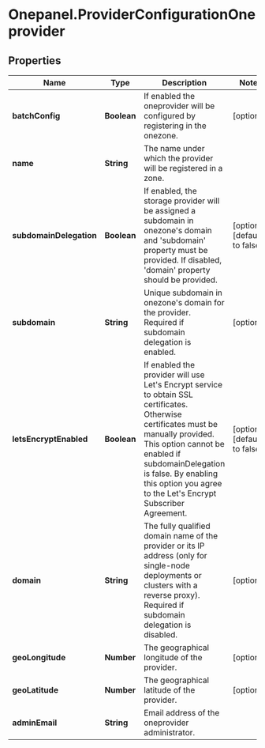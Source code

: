 # Onepanel.ProviderConfigurationOneprovider

## Properties
Name | Type | Description | Notes
------------ | ------------- | ------------- | -------------
**batchConfig** | **Boolean** | If enabled the oneprovider will be configured by registering in the onezone.  | [optional] 
**name** | **String** | The name under which the provider will be registered in a zone. | 
**subdomainDelegation** | **Boolean** | If enabled, the storage provider will be assigned a subdomain in onezone&#39;s domain and &#39;subdomain&#39; property must be provided. If disabled, &#39;domain&#39; property should be provided.  | [optional] [default to false]
**subdomain** | **String** | Unique subdomain in onezone&#39;s domain for the provider. Required if subdomain delegation is enabled.  | [optional] 
**letsEncryptEnabled** | **Boolean** | If enabled the provider will use Let&#39;s Encrypt service to obtain SSL certificates. Otherwise certificates must be manually provided. This option cannot be enabled if subdomainDelegation is false. By enabling this option you agree to the Let&#39;s Encrypt Subscriber Agreement.  | [optional] [default to false]
**domain** | **String** | The fully qualified domain name of the provider or its IP address (only for single-node deployments or clusters with a reverse proxy). Required if subdomain delegation is disabled.  | [optional] 
**geoLongitude** | **Number** | The geographical longitude of the provider. | [optional] 
**geoLatitude** | **Number** | The geographical latitude of the provider. | [optional] 
**adminEmail** | **String** | Email address of the oneprovider administrator. | 


